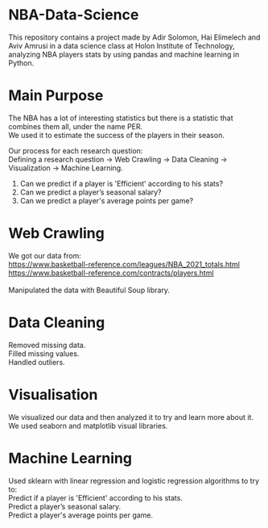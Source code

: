 # NBA-Data-Science

This repository contains a project made by Adir Solomon, Hai Elimelech and Aviv Amrusi in a data science class at Holon Institute of Technology, analyzing NBA players stats by using pandas and machine learning in Python.</br>

# Main Purpose
The NBA has a lot of interesting statistics but there is a statistic that combines them all, under the name PER.</br>
We used it to estimate the success of the players in their season.</br>

Our process for each research question:</br>
Defining a research question -> Web Crawling -> Data Cleaning -> Visualization -> Machine Learning.

1. Can we predict if a player is 'Efficient' according to his stats?
2. Can we predict a player’s seasonal salary?
3. Can we predict a player's average points per game?

# Web Crawling
We got our data from:</br>
https://www.basketball-reference.com/leagues/NBA_2021_totals.html</br>
https://www.basketball-reference.com/contracts/players.html</br>
</br>
Manipulated the data with Beautiful Soup library.

# Data Cleaning
Removed missing data.</br>
Filled missing values.</br>
Handled outliers.</br>

# Visualisation
We visualized our data and then analyzed it to try and learn more about it.</br>
We used seaborn and matplotlib visual libraries.

# Machine Learning
Used sklearn with linear regression and logistic regression algorithms to try to:</br>
Predict if a player is 'Efficient' according to his stats.</br>
Predict a player’s seasonal salary.</br>
Predict a player's average points per game.</br>
